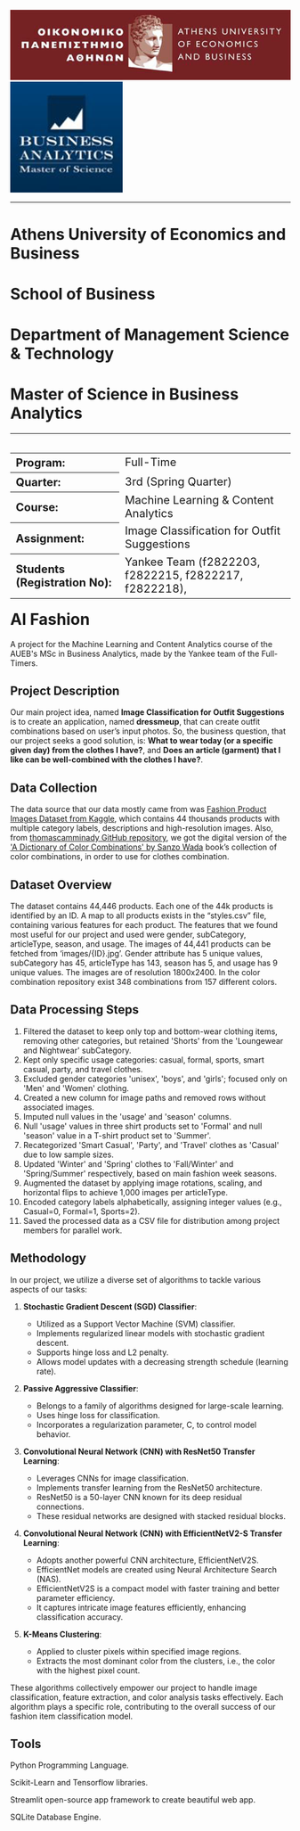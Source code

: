 <img src="data/AUEB.png" />  <img src="data/MSc_BA.png" />
___
# Athens University of Economics and Business
# School of Business
# Department of Management Science & Technology
# Master of Science in Business Analytics
___
<table style='float:left;font-size: 20px;'>
    <tr>
        <th style='text-align: left;'>Program:</th>
        <td style='text-align: left;'>Full-Time</td>
    </tr>
    <tr>
        <th style='text-align: left;'>Quarter:</th>
        <td style='text-align: left;'>3rd (Spring Quarter)</td>
    </tr>
    <tr>
        <th style='text-align: left;'>Course:</th>
        <td style='text-align: left;'>Machine Learning & Content Analytics</td>
    </tr>
    <tr>
        <th style='text-align: left;'>Assignment:</th>
        <td style='text-align: left;'>Image Classification for Outfit Suggestions</td>
    </tr> 
    <tr>
        <th style='text-align: left;'>Students (Registration No):</th>
        <td style='text-align: left;'>Yankee Team (f2822203, f2822215, f2822217, f2822218),</td>
    </tr>
</table>

# AI Fashion
A project for the Machine Learning and Content Analytics course of the AUEB's MSc in Business Analytics, made by the Yankee team of the Full-Timers.

 ## Project Description
Our main project idea, named **Image Classification for Outfit Suggestions** is to create an application, named **dressmeup**, that can create outfit combinations based on user’s input photos. So, the business question, that our project seeks a good solution, is: 
**What to wear today (or a specific given day) from the clothes I have?**, and 
**Does an article (garment) that I like can be well-combined with the clothes I have?**.

## Data Collection
The data source that our data mostly came from was [Fashion Product Images Dataset from Kaggle](https://www.kaggle.com/datasets/paramaggarwal/fashion-product-images-dataset), which contains 44 thousands products with multiple category labels, descriptions and high-resolution images. Also, from [thomascamminady GitHub repository](https://github.com/thomascamminady/APDOCC/tree/master), we got the digital version of the ['A Dictionary of Color Combinations' by Sanzo Wada](https://www.amazon.com/Dictionary-Color-Combinations-Various/dp/4861522471) book’s collection of color combinations, in order to use for clothes combination.

## Dataset Overview
The dataset contains 44,446 products. Each one of the 44k products is identified by an ID. A map to all products exists in the “styles.csv” file, containing various features for each product. The features that we found most useful for our project and used were gender, subCategory, articleType, season, and usage. The images of 44,441 products can be fetched from ‘images/{ID}.jpg’. Gender attribute has 5 unique values, subCategory has 45, articleType has 143, season has 5, and usage has 9 unique values. The images are of resolution 1800x2400. In the color combination repository exist 348 combinations from 157 different colors.

## Data Processing Steps
1.	Filtered the dataset to keep only top and bottom-wear clothing items, removing other categories, but retained 'Shorts' from the 'Loungewear and Nightwear' subCategory.
2.	Kept only specific usage categories: casual, formal, sports, smart casual, party, and travel clothes.
3.	Excluded gender categories 'unisex', 'boys', and 'girls'; focused only on 'Men' and 'Women' clothing.
4.	Created a new column for image paths and removed rows without associated images.
5.	Imputed null values in the 'usage' and 'season' columns.
6.	Null 'usage' values in three shirt products set to 'Formal' and null 'season' value in a T-shirt product set to 'Summer'.
7.	Recategorized 'Smart Casual', 'Party', and 'Travel' clothes as 'Casual' due to low sample sizes.
8.	Updated 'Winter' and 'Spring' clothes to 'Fall/Winter' and 'Spring/Summer' respectively, based on main fashion week seasons.
9.	Augmented the dataset by applying image rotations, scaling, and horizontal flips to achieve 1,000 images per articleType.
10.	Encoded category labels alphabetically, assigning integer values (e.g., Casual=0, Formal=1, Sports=2).
11.	Saved the processed data as a CSV file for distribution among project members for parallel work.

## Methodology
In our project, we utilize a diverse set of algorithms to tackle various aspects of our tasks:

1. **Stochastic Gradient Descent (SGD) Classifier**:
   - Utilized as a Support Vector Machine (SVM) classifier.
   - Implements regularized linear models with stochastic gradient descent.
   - Supports hinge loss and L2 penalty.
   - Allows model updates with a decreasing strength schedule (learning rate).

2. **Passive Aggressive Classifier**:
   - Belongs to a family of algorithms designed for large-scale learning.
   - Uses hinge loss for classification.
   - Incorporates a regularization parameter, C, to control model behavior.

3. **Convolutional Neural Network (CNN) with ResNet50 Transfer Learning**:
   - Leverages CNNs for image classification.
   - Implements transfer learning from the ResNet50 architecture.
   - ResNet50 is a 50-layer CNN known for its deep residual connections.
   - These residual networks are designed with stacked residual blocks.

4. **Convolutional Neural Network (CNN) with EfficientNetV2-S Transfer Learning**:
   - Adopts another powerful CNN architecture, EfficientNetV2S.
   - EfficientNet models are created using Neural Architecture Search (NAS).
   - EfficientNetV2S is a compact model with faster training and better parameter efficiency.
   - It captures intricate image features efficiently, enhancing classification accuracy.

5. **K-Means Clustering**:
   - Applied to cluster pixels within specified image regions.
   - Extracts the most dominant color from the clusters, i.e., the color with the highest pixel count.

These algorithms collectively empower our project to handle image classification, feature extraction, and color analysis tasks effectively. Each algorithm plays a specific role, contributing to the overall success of our fashion item classification model.

## Tools
Python Programming Language.

Scikit-Learn and Tensorflow libraries.

Streamlit open-source app framework to create beautiful web app.

SQLite Database Engine.
